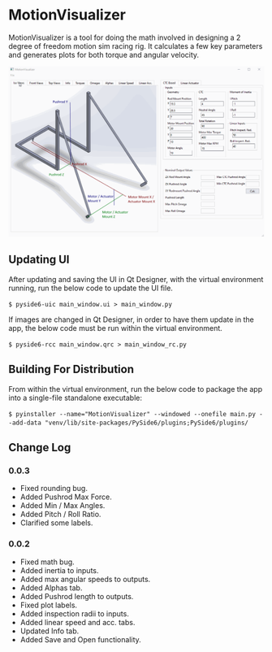 # MotionVisualizer

MotionVisualizer is a tool for doing the math involved in designing a 2 degree of freedom motion sim racing rig.
It calculates a few key parameters and generates plots for both torque and angular velocity.

![](animation.gif)

## Updating UI

After updating and saving the UI in Qt Designer, with the virtual environment running, run the below code to update 
the UI file.

`$ pyside6-uic main_window.ui > main_window.py`

If images are changed in Qt Designer, in order to have them update in the app, the below code must be run within the 
virtual environment.

`$ pyside6-rcc main_window.qrc > main_window_rc.py`

## Building For Distribution

From within the virtual environment, run the below code to package the app into a single-file standalone executable:

`$ pyinstaller --name="MotionVisualizer" --windowed --onefile main.py --add-data "venv/lib/site-packages/PySide6/plugins;PySide6/plugins/`

## Change Log
### 0.0.3
* Fixed rounding bug.
* Added Pushrod Max Force.
* Added Min / Max Angles.
* Added Pitch / Roll Ratio.
* Clarified some labels.

### 0.0.2
* Fixed math bug.
* Added inertia to inputs.
* Added max angular speeds to outputs.
* Added Alphas tab.  
* Added Pushrod length to outputs.
* Fixed plot labels.
* Added inspection radii to inputs.
* Added linear speed and acc. tabs.
* Updated Info tab.
* Added Save and Open functionality.